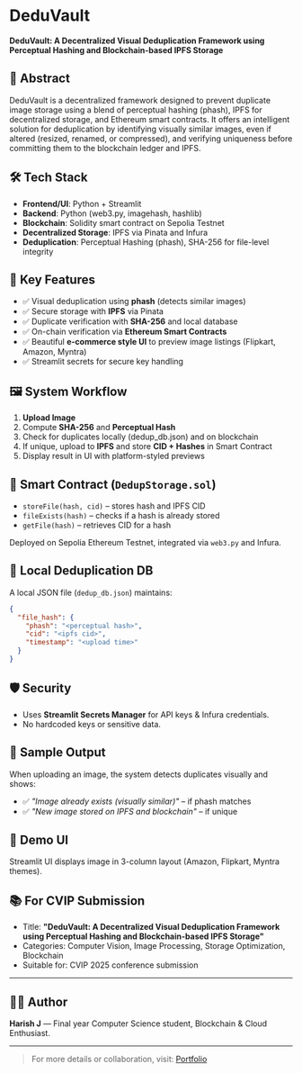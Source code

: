 # DeduVault

**DeduVault: A Decentralized Visual Deduplication Framework using Perceptual Hashing and Blockchain-based IPFS Storage**

## 📌 Abstract

DeduVault is a decentralized framework designed to prevent duplicate image storage using a blend of perceptual hashing (phash), IPFS for decentralized storage, and Ethereum smart contracts. It offers an intelligent solution for deduplication by identifying visually similar images, even if altered (resized, renamed, or compressed), and verifying uniqueness before committing them to the blockchain ledger and IPFS.

## 🛠️ Tech Stack

- **Frontend/UI**: Python + Streamlit
- **Backend**: Python (web3.py, imagehash, hashlib)
- **Blockchain**: Solidity smart contract on Sepolia Testnet
- **Decentralized Storage**: IPFS via Pinata and Infura
- **Deduplication**: Perceptual Hashing (phash), SHA-256 for file-level integrity

## 🧠 Key Features

- ✅ Visual deduplication using **phash** (detects similar images)
- ✅ Secure storage with **IPFS** via Pinata
- ✅ Duplicate verification with **SHA-256** and local database
- ✅ On-chain verification via **Ethereum Smart Contracts**
- ✅ Beautiful **e-commerce style UI** to preview image listings (Flipkart, Amazon, Myntra)
- ✅ Streamlit secrets for secure key handling

## 🖼️ System Workflow

1. **Upload Image**
2. Compute **SHA-256** and **Perceptual Hash**
3. Check for duplicates locally (dedup_db.json) and on blockchain
4. If unique, upload to **IPFS** and store **CID + Hashes** in Smart Contract
5. Display result in UI with platform-styled previews

## 🔗 Smart Contract (`DedupStorage.sol`)

- `storeFile(hash, cid)` – stores hash and IPFS CID
- `fileExists(hash)` – checks if a hash is already stored
- `getFile(hash)` – retrieves CID for a hash

Deployed on Sepolia Ethereum Testnet, integrated via `web3.py` and Infura.

## 📂 Local Deduplication DB

A local JSON file (`dedup_db.json`) maintains:
```json
{
  "file_hash": {
    "phash": "<perceptual hash>",
    "cid": "<ipfs cid>",
    "timestamp": "<upload time>"
  }
}
```

## 🛡️ Security

- Uses **Streamlit Secrets Manager** for API keys & Infura credentials.
- No hardcoded keys or sensitive data.

## 🧪 Sample Output

When uploading an image, the system detects duplicates visually and shows:

- ✅ *"Image already exists (visually similar)"* – if phash matches
- ✅ *"New image stored on IPFS and blockchain"* – if unique

## 📸 Demo UI

Streamlit UI displays image in 3-column layout (Amazon, Flipkart, Myntra themes).

## 📚 For CVIP Submission

- Title: **"DeduVault: A Decentralized Visual Deduplication Framework using Perceptual Hashing and Blockchain-based IPFS Storage"**
- Categories: Computer Vision, Image Processing, Storage Optimization, Blockchain
- Suitable for: CVIP 2025 conference submission

---

## 🧑‍💻 Author

**Harish J** — Final year Computer Science student, Blockchain & Cloud Enthusiast.

---

> For more details or collaboration, visit: [Portfolio](https://harishx64.vercel.app)